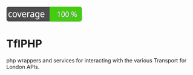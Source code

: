 ![Code Coverage Badge](./coverage_badge.svg)

# TflPHP
php wrappers and services for interacting with the various Transport for London APIs.

